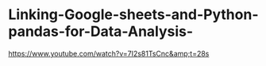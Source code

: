 # Linking-Google-sheets-and-Python-pandas-for-Data-Analysis-
https://www.youtube.com/watch?v=7I2s81TsCnc&amp;t=28s
